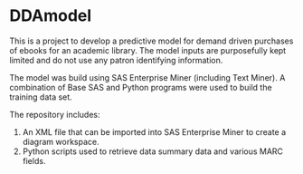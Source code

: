 # DDAmodel

This is a project to develop a predictive model for demand driven purchases of ebooks for an academic library. The model inputs are purposefully kept limited and do not use any patron identifying information.

The model was build using SAS Enterprise Miner (including Text Miner).
A combination of Base SAS and Python programs were used to build the training data set.


The repository includes:

1. An XML file that can be imported into SAS Enterprise Miner to create a diagram workspace. 
2. Python scripts used to retrieve data summary data and various MARC fields.

